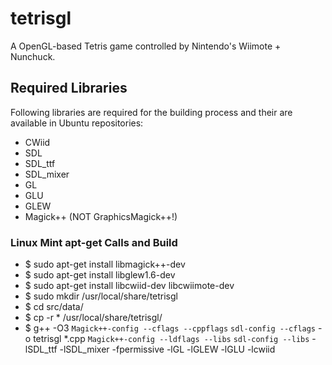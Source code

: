 # tetrisgl
A OpenGL-based Tetris game controlled by Nintendo's Wiimote + Nunchuck.

## Required Libraries
Following libraries are required for the building process and their are available in Ubuntu repositories:
- CWiid
- SDL
- SDL_ttf
- SDL_mixer
- GL
- GLU
- GLEW
- Magick++ (NOT GraphicsMagick++!) 

### Linux Mint apt-get Calls and Build
- $ sudo apt-get install libmagick++-dev
- $ sudo apt-get install libglew1.6-dev
- $ sudo apt-get install libcwiid-dev libcwiimote-dev
- $ sudo mkdir /usr/local/share/tetrisgl
- $ cd src/data/
- $ cp -r * /usr/local/share/tetrisgl/
- $ g++ -O3 `Magick++-config --cflags --cppflags` `sdl-config --cflags` -o tetrisgl *.cpp `Magick++-config --ldflags --libs` `sdl-config --libs` -lSDL_ttf -lSDL_mixer -fpermissive -lGL -lGLEW -lGLU -lcwiid
